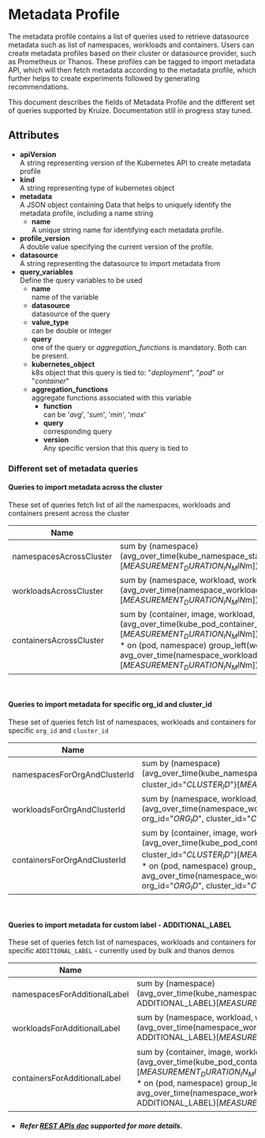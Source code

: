 # Metadata Profile

The metadata profile contains a list of queries used to retrieve datasource metadata such as list of namespaces, workloads
and containers. Users can create metadata profiles based on their cluster or datasource provider, such as Prometheus or
Thanos. These profiles can be tagged to import metadata API, which will then fetch metadata according to the metadata
profile, which further helps to create experiments followed by generating recommendations.

This document describes the fields of Metadata Profile and the different set of queries supported by Kruize.
Documentation still in progress stay tuned.

## Attributes

- **apiVersion** \
  A string representing version of the Kubernetes API to create metadata profile
- **kind** \
  A string representing type of kubernetes object
- **metadata** \
  A JSON object containing Data that helps to uniquely identify the metadata profile, including a name string
    - **name** \
      A unique string name for identifying each metadata profile.
- **profile_version** \
  A double value specifying the current version of the profile.
- **datasource** \
  A string representing the datasource to import metadata from
- **query_variables** \
  Define the query variables to be used
    - **name** \
      name of the variable
    - **datasource** \
      datasource of the query
    - **value_type** \
      can be double or integer
    - **query** \
      one of the query or _aggregation_functions_ is mandatory. Both can be present.
    - **kubernetes_object** \
      k8s object that this query is tied to: "_deployment_", "_pod_" or "_container_"
    - **aggregation_functions** \
      aggregate functions associated with this variable
        - **function** \
          can be '_avg_', '_sum_', '_min_', '_max_'
        - **query** \
          corresponding query
        - **version** \
          Any specific version that this query is tied to

### Different set of metadata queries

#### Queries to import metadata across the cluster

These set of queries fetch list of all the namespaces, workloads and containers present across the cluster

| Name                    | Query                                                                                                                                                                                                                                                                                                                           |
|-------------------------|---------------------------------------------------------------------------------------------------------------------------------------------------------------------------------------------------------------------------------------------------------------------------------------------------------------------------------|
| namespacesAcrossCluster | sum by (namespace) (avg_over_time(kube_namespace_status_phase{namespace!=""}[$MEASUREMENT_DURATION_IN_MIN$m]))                                                                                                                                                                                                                  |
| workloadsAcrossCluster  | sum by (namespace, workload, workload_type) (avg_over_time(namespace_workload_pod:kube_pod_owner:relabel{workload!=""}[$MEASUREMENT_DURATION_IN_MIN$m]))                                                                                                                                                                        |
| containersAcrossCluster | sum by (container, image, workload, workload_type, namespace) (avg_over_time(kube_pod_container_info{container!=""}[$MEASUREMENT_DURATION_IN_MIN$m])<br/> * on (pod, namespace) group_left(workload, workload_type) avg_over_time(namespace_workload_pod:kube_pod_owner:relabel{workload!=""}[$MEASUREMENT_DURATION_IN_MIN$m])) |


<br>

#### Queries to import metadata for specific org_id and cluster_id 

These set of queries fetch list of namespaces, workloads and containers for specific `org_id` and `cluster_id`

| Name                         | Query                                                                                                                                                                                                                                                                                                                                                                                                                        |
|------------------------------|------------------------------------------------------------------------------------------------------------------------------------------------------------------------------------------------------------------------------------------------------------------------------------------------------------------------------------------------------------------------------------------------------------------------------|
| namespacesForOrgAndClusterId | sum by (namespace) (avg_over_time(kube_namespace_status_phase{namespace!="", org_id="$ORG_ID$", cluster_id="$CLUSTER_ID$"}[$MEASUREMENT_DURATION_IN_MIN$m]))                                                                                                                                                                                                                                                                 |
| workloadsForOrgAndClusterId  | sum by (namespace, workload, workload_type) (avg_over_time(namespace_workload_pod:kube_pod_owner:relabel{workload!="", org_id="$ORG_ID$", cluster_id="$CLUSTER_ID$"}[$MEASUREMENT_DURATION_IN_MIN$m]))                                                                                                                                                                                                                       |
| containersForOrgAndClusterId | sum by (container, image, workload, workload_type, namespace) (avg_over_time(kube_pod_container_info{container!="", org_id="$ORG_ID$", cluster_id="$CLUSTER_ID$"}[$MEASUREMENT_DURATION_IN_MIN$m]) <br/> * on (pod, namespace) group_left(workload, workload_type) avg_over_time(namespace_workload_pod:kube_pod_owner:relabel{workload!="", org_id="$ORG_ID$", cluster_id="$CLUSTER_ID$"}[$MEASUREMENT_DURATION_IN_MIN$m])) |

<br>

#### Queries to import metadata for custom label - ADDITIONAL_LABEL

These set of queries fetch list of namespaces, workloads and containers for specific `ADDITIONAL_LABEL` - currently used by bulk and thanos demos

| Name                         | Query                                                                                                                                                                                                                                                                                                                                                              |
|------------------------------|--------------------------------------------------------------------------------------------------------------------------------------------------------------------------------------------------------------------------------------------------------------------------------------------------------------------------------------------------------------------|
| namespacesForAdditionalLabel | sum by (namespace) (avg_over_time(kube_namespace_status_phase{namespace!="" ADDITIONAL_LABEL}[$MEASUREMENT_DURATION_IN_MIN$m]))                                                                                                                                                                                                                                    |
| workloadsForAdditionalLabel  | sum by (namespace, workload, workload_type) (avg_over_time(namespace_workload_pod:kube_pod_owner:relabel{workload!="" ADDITIONAL_LABEL}[$MEASUREMENT_DURATION_IN_MIN$m]))                                                                                                                                                                                          |
| containersForAdditionalLabel | sum by (container, image, workload, workload_type, namespace) (avg_over_time(kube_pod_container_info{container!="" ADDITIONAL_LABEL}[$MEASUREMENT_DURATION_IN_MIN$m]) <br/> * on (pod, namespace) group_left(workload, workload_type) avg_over_time(namespace_workload_pod:kube_pod_owner:relabel{workload!="" ADDITIONAL_LABEL}[$MEASUREMENT_DURATION_IN_MIN$m])) |


* #####  Refer [REST APIs doc](/design/PerformanceProfileAPI.md) supported for more details.